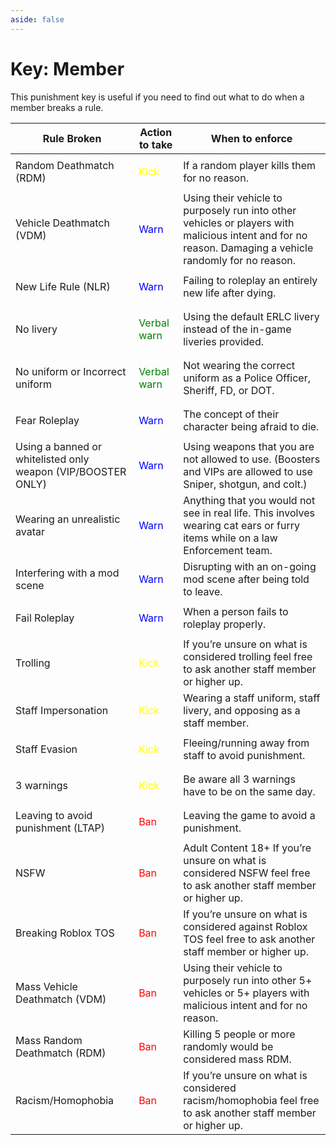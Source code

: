 ```yaml
---
aside: false
---
```


# Key: Member

This punishment key is useful if you need to find out what to do when a member breaks a rule.

| Rule Broken                                                  | Action to take                           | When to enforce                                                                                                                                         |
| ------------------------------------------------------------ | ---------------------------------------- | ------------------------------------------------------------------------------------------------------------------------------------------------------- |
| Random Deathmatch (RDM)                                      | <p style="color: yellow;">Kick</p>       | If a random player kills them for no reason.                                                                                                            |
| Vehicle Deathmatch (VDM)                                     | <p style="color: blue;">Warn</p>         | Using their vehicle to purposely run into other vehicles or players with malicious intent and for no reason. Damaging a vehicle randomly for no reason. |
| New Life Rule (NLR)                                          | <p style="color: blue;">Warn</p>         | Failing to roleplay an entirely new life after dying.                                                                                                   |
| No livery                                                    | <p style="color: green;">Verbal warn</p> | Using the default ERLC livery instead of the in-game liveries provided.                                                                                 |
| No uniform or Incorrect uniform                              | <p style="color: green;">Verbal warn</p> | Not wearing the correct uniform as a Police Officer, Sheriff, FD, or DOT.                                                                               |
| Fear Roleplay                                                | <p style="color: blue;">Warn</p>         | The concept of their character being afraid to die.                                                                                                     |
| Using a banned or whitelisted only weapon (VIP/BOOSTER ONLY) | <p style="color: blue;">Warn</p>         | Using weapons that you are not allowed to use. (Boosters and VIPs are allowed to use Sniper, shotgun, and colt.)                                        |
| Wearing an unrealistic avatar                                | <p style="color: blue;">Warn</p>         | Anything that you would not see in real life. This involves wearing cat ears or furry items while on a law Enforcement team.                            |
| Interfering with a mod scene                                 | <p style="color: blue;">Warn</p>         | Disrupting with an on-going mod scene after being told to leave.                                                                                        |
| Fail Roleplay                                                | <p style="color: blue;">Warn</p>         | When a person fails to roleplay properly.                                                                                                               |
| Trolling                                                     | <p style="color: yellow;">Kick</p>       | If you’re unsure on what is considered trolling feel free to ask another staff member or higher up.                                                     |
| Staff Impersonation                                          | <p style="color: yellow;">Kick</p>       | Wearing a staff uniform, staff livery, and opposing as a staff member.                                                                                  |
| Staff Evasion                                                | <p style="color: yellow;">Kick</p>       | Fleeing/running away from staff to avoid punishment.                                                                                                    |
| 3 warnings                                                   | <p style="color: yellow;">Kick</p>       | Be aware all 3 warnings have to be on the same day.                                                                                                     |
| Leaving to avoid punishment (LTAP)                           | <p style="color: red;">Ban</p>           | Leaving the game to avoid a punishment.                                                                                                                 |
| NSFW                                                         | <p style="color: red;">Ban</p>           | Adult Content 18+ If you’re unsure on what is considered NSFW feel free to ask another staff member or higher up.                                       |
| Breaking Roblox TOS                                          | <p style="color: red;">Ban</p>           | If you’re unsure on what is considered against Roblox TOS feel free to ask another staff member or higher up.                                           |
| Mass Vehicle Deathmatch (VDM)                                | <p style="color: red;">Ban</p>           | Using their vehicle to purposely run into other 5+ vehicles or 5+ players with malicious intent and for no reason.                                      |
| Mass Random Deathmatch (RDM)                                 | <p style="color: red;">Ban</p>           | Killing 5 people or more randomly would be considered mass RDM.                                                                                         |
| Racism/Homophobia                                            | <p style="color: red;">Ban</p>           | If you’re unsure on what is considered racism/homophobia feel free to ask another staff member or higher up.                                            |

